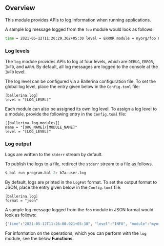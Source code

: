 ## Overview

This module provides APIs to log information when running applications.

A sample log message logged from the `foo` module would look as follows:
```bash
time = 2021-05-12T11:20:29.362+05:30 level = ERROR module = myorg/foo message = "Something went wrong"
```

### Log levels

The `log` module provides APIs to log at four levels, which are `DEBUG`, `ERROR`, `INFO`, and `WARN`. By default, all log messages are logged to the console at the `INFO` level.

The log level can be configured via a Ballerina configuration file.
To set the global log level, place the entry given below in the `Config.toml` file:

```
[ballerina.log]
level = "[LOG_LEVEL]"
```

Each module can also be assigned its own log level. To assign a log level to a module, provide the following entry in the `Config.toml` file:

```
[[ballerina.log.modules]]
name = "[ORG_NAME]/[MODULE_NAME]"
level = "[LOG_LEVEL]"
```

### Log output

Logs are written to the `stderr` stream by default.

To publish the logs to a file, redirect the `stderr` stream to a file as follows.
```bash
$ bal run program.bal 2> b7a-user.log
```

By default, logs are printed in the `LogFmt` format. To set the output format to JSON, place the entry given below in the `Config.toml` file.

```
[ballerina.log]
format = "json"
```

A sample log message logged from the `foo` module in JSON format would look as follows:
```bash
{"time":"2021-05-12T11:26:00.021+05:30", "level":"INFO", "module":"myorg/foo", "message":"Authenticating user"}
```

For information on the operations, which you can perform with the `log` module, see the below **Functions**.
